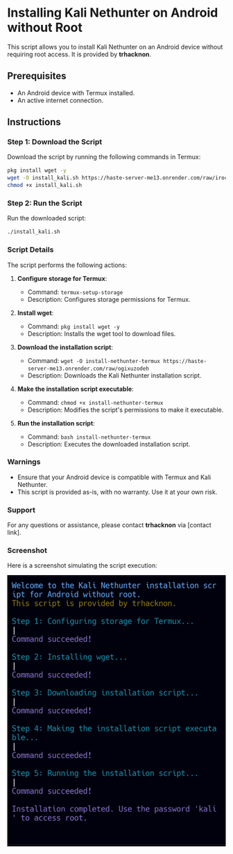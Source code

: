 # Installing Kali Nethunter on Android without Root

This script allows you to install Kali Nethunter on an Android device without requiring root access. It is provided by **trhacknon**.

## Prerequisites

- An Android device with Termux installed.
- An active internet connection.

## Instructions

### Step 1: Download the Script

Download the script by running the following commands in Termux:

```bash
pkg install wget -y
wget -O install_kali.sh https://haste-server-me13.onrender.com/raw/iroceholar
chmod +x install_kali.sh
```

### Step 2: Run the Script

Run the downloaded script:

```bash
./install_kali.sh
```

### Script Details

The script performs the following actions:

1. **Configure storage for Termux**:
    - Command: `termux-setup-storage`
    - Description: Configures storage permissions for Termux.

2. **Install wget**:
    - Command: `pkg install wget -y`
    - Description: Installs the wget tool to download files.

3. **Download the installation script**:
    - Command: `wget -O install-nethunter-termux https://haste-server-me13.onrender.com/raw/ogixuzodeh`
    - Description: Downloads the Kali Nethunter installation script.

4. **Make the installation script executable**:
    - Command: `chmod +x install-nethunter-termux`
    - Description: Modifies the script's permissions to make it executable.

5. **Run the installation script**:
    - Command: `bash install-nethunter-termux`
    - Description: Executes the downloaded installation script.

### Warnings

- Ensure that your Android device is compatible with Termux and Kali Nethunter.
- This script is provided as-is, with no warranty. Use it at your own risk.

### Support

For any questions or assistance, please contact **trhacknon** via [contact link].

### Screenshot

Here is a screenshot simulating the script execution:

![Screenshot](Screenshot_2024-08-02-01-31-03-905_com.android.chrome-edit.jpg)
